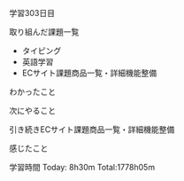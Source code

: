 学習303日目

取り組んだ課題一覧

- タイピング
- 英語学習
- ECサイト課題商品一覧・詳細機能整備

わかったこと

次にやること

引き続きECサイト課題商品一覧・詳細機能整備

感じたこと

学習時間 Today: 8h30m Total:1778h05m